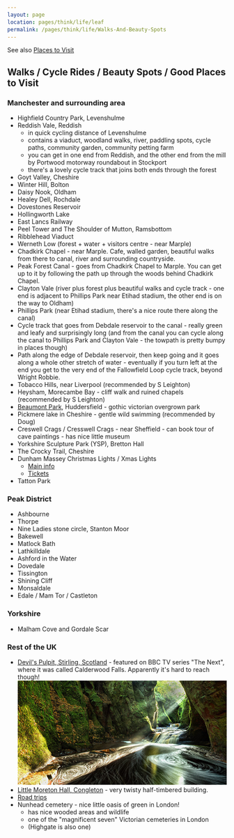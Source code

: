 ```yaml
---
layout: page
location: pages/think/life/leaf
permalink: /pages/think/life/Walks-And-Beauty-Spots
---
```


See also [Places to Visit](/pages/think/life/Places-To-Visit)

## Walks / Cycle Rides / Beauty Spots / Good Places to Visit

### Manchester and surrounding area

- Highfield Country Park, Levenshulme
- Reddish Vale, Reddish
    - in quick cycling distance of Levenshulme
    - contains a viaduct, woodland walks, river, paddling spots, cycle paths, community garden, community petting farm
    - you can get in one end from Reddish, and the other end from the mill by Portwood motorway roundabout in Stockport
    - there's a lovely cycle track that joins both ends through the forest
- Goyt Valley, Cheshire
- Winter Hill, Bolton
- Daisy Nook, Oldham
- Healey Dell, Rochdale
- Dovestones Reservoir
- Hollingworth Lake
- East Lancs Railway
- Peel Tower and The Shoulder of Mutton, Ramsbottom
- Ribblehead Viaduct
- Werneth Low (forest + water + visitors centre - near Marple)
- Chadkirk Chapel - near Marple. Cafe, walled garden, beautiful walks from there to canal, river and surrounding countryside.
- Peak Forest Canal - goes from Chadkirk Chapel to Marple. You can get up to it by following the path up through the woods behind Chadkirk Chapel.
- Clayton Vale (river plus forest plus beautiful walks and cycle track - one end is adjacent to Phillips Park near Etihad stadium, the other end is on the way to Oldham)
- Phillips Park (near Etihad stadium, there's a nice route there along the canal)
- Cycle track that goes from Debdale reservoir to the canal - really green and leafy and surprisingly long (and from the canal you can cycle along the canal to Phillips Park and Clayton Vale - the towpath is pretty bumpy in places though)
- Path along the edge of Debdale reservoir, then keep going and it goes along a whole other stretch of water - eventually if you turn left at the end you get to the very end of the Fallowfield Loop cycle track, beyond Wright Robbie.
- Tobacco Hills, near Liverpool (recommended by S Leighton)
- Heysham, Morecambe Bay - cliff walk and ruined chapels (recommended by S Leighton)
- [Beaumont Park](https://www.tripadvisor.co.uk/Attraction_Review-g190748-d7029653-Reviews-Beaumont_Park-Huddersfield_West_Yorkshire_England.html?m=19905), Huddersfield - gothic victorian overgrown park
- Pickmere lake in Cheshire - gentle wild swimming (recommended by Doug)
- Creswell Crags / Cresswell Crags - near Sheffield - can book tour of cave paintings - has nice little museum
- Yorkshire Sculpture Park (YSP), Bretton Hall
- The Crocky Trail, Cheshire
- Dunham Massey Christmas Lights / Xmas Lights
  - [Main info](https://www.nationaltrust.org.uk/visit/cheshire-greater-manchester/dunham-massey/christmas-lights-at-dunham-massey)
  - [Tickets](https://premier.ticketek.co.uk/shows/Show.aspx?sh=DMTRAILO24)
- Tatton Park

### Peak District

- Ashbourne
- Thorpe
- Nine Ladies stone circle, Stanton Moor
- Bakewell
- Matlock Bath
- Lathkilldale
- Ashford in the Water
- Dovedale
- Tissington
- Shining Cliff
- Monsaldale
- Edale / Mam Tor / Castleton 

### Yorkshire

- Malham Cove and Gordale Scar

### Rest of the UK

- [Devil's Pulpit, Stirling, Scotland](https://www.atlasobscura.com/places/devils-pulpit) - featured on BBC TV series "The Next", where it was called Calderwood Falls. Apparently it's hard to reach though!
![Devil's Pulpit](/resources/images/devils-pulpit-waterfall.jpg)
- [Little Moreton Hall, Congleton](https://www.nationaltrust.org.uk/little-moreton-hall) - very twisty half-timbered building.
- [Road trips](https://vm.tiktok.com/ZMRecmKwo/)
- Nunhead cemetery - nice little oasis of green in London!
    - has nice wooded areas and wildlife
    - one of the "magnificent seven" Victorian cemeteries in London
    - (Highgate is also one)
